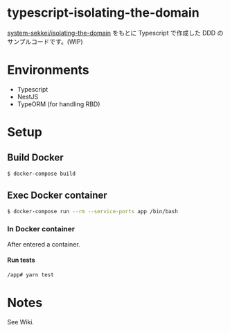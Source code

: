 # typescript-isolating-the-domain

[system-sekkei/isolating-the-domain](https://github.com/system-sekkei/isolating-the-domain)
をもとに Typescript で作成した DDD のサンプルコードです。(WIP)

# Environments

- Typescript
- NestJS
- TypeORM (for handling RBD)

# Setup

## Build Docker

```bash
$ docker-compose build
```

## Exec Docker container

```bash
$ docker-compose run --rm --service-ports app /bin/bash
```

### In Docker container

After entered a container.

#### Run tests

```bash
/app# yarn test
```

# Notes 
See Wiki.
